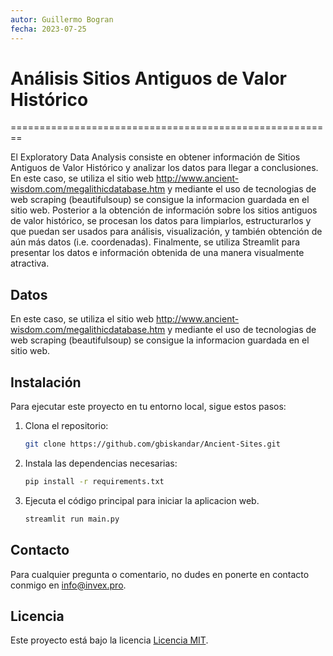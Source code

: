 ```yaml
---
autor: Guillermo Bogran
fecha: 2023-07-25
---
```

# Análisis Sitios Antiguos de Valor Histórico
========================================================

El Exploratory Data Analysis consiste en obtener información de Sitios Antiguos de Valor Histórico y analizar los datos para llegar a conclusiones. En este caso, se utiliza el sitio web http://www.ancient-wisdom.com/megalithicdatabase.htm y mediante el uso de tecnologias de web scraping (beautifulsoup) se consigue la informacion guardada en el sitio web. Posterior a la obtención de información sobre los sitios antiguos de valor histórico, se procesan los datos para limpiarlos, estructurarlos y que puedan ser usados para análisis, visualización, y también obtención de aún más datos (i.e. coordenadas). Finalmente, se utiliza Streamlit para presentar los datos e información obtenida de una manera visualmente atractiva.

## Datos

En este caso, se utiliza el sitio web http://www.ancient-wisdom.com/megalithicdatabase.htm y mediante el uso de tecnologias de web scraping (beautifulsoup) se consigue la informacion guardada en el sitio web. 

## Instalación

Para ejecutar este proyecto en tu entorno local, sigue estos pasos:

1. Clona el repositorio:

   ```bash
   git clone https://github.com/gbiskandar/Ancient-Sites.git
   ```

2. Instala las dependencias necesarias:

   ```bash
   pip install -r requirements.txt
   ```

3. Ejecuta el código principal para iniciar la aplicacion web.

   ```bash
   streamlit run main.py
   ```

## Contacto

Para cualquier pregunta o comentario, no dudes en ponerte en contacto conmigo en [info@invex.pro](mailto:info@invex.pro).

## Licencia

Este proyecto está bajo la licencia [Licencia MIT](LICENSE).